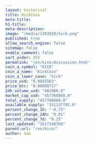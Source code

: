 ```yaml
---
layout: historical
title: KickCoin
meta-title: 
h1-title: 
meta-description: 
image: "/media/1383929/kick.png"
published: true
allow_search_engine: false
sitemap: false
enable_comment: false
sort_order: 355
permalink: "/en/kick/discussion.html"
coin_a_symbol: "KICK"
coin_a_name: "KickCoin"
coin_a_lower_case: "kick"
price_usd: "0.0842563"
price_btc: "0.00000717"
24h_volume_usd: "861900.0"
market_cap_usd: "457760868.0"
total_supply: "457760868.0"
available_supply: "321137782.0"
percent_change_1h: "-0.73"
percent_change_24h: "8.81"
percent_change_7d: "0.25"
last_updated: "1517140760"
parent-url: "/en/kick/"
author: Sam
---
```


